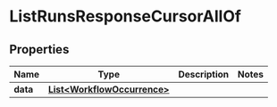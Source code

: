 

# ListRunsResponseCursorAllOf


## Properties

| Name | Type | Description | Notes |
|------------ | ------------- | ------------- | -------------|
|**data** | [**List&lt;WorkflowOccurrence&gt;**](WorkflowOccurrence.md) |  |  |



